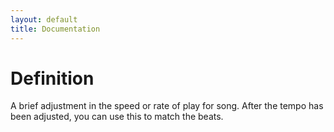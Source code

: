 ```yaml
---
layout: default
title: Documentation
---
```

# Definition
A brief adjustment in the speed or rate of play for song. After the tempo has been adjusted, you can use this to match the beats.
